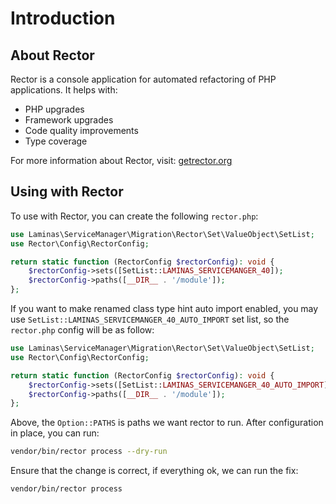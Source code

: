 # Introduction

## About Rector

Rector is a console application for automated refactoring of PHP applications.
It helps with:

- PHP upgrades
- Framework upgrades
- Code quality improvements
- Type coverage

For more information about Rector, visit: [getrector.org](https://getrector.org)

## Using with Rector

To use with Rector, you can create the following `rector.php`:

```php
use Laminas\ServiceManager\Migration\Rector\Set\ValueObject\SetList;
use Rector\Config\RectorConfig;

return static function (RectorConfig $rectorConfig): void {
    $rectorConfig->sets([SetList::LAMINAS_SERVICEMANGER_40]);
    $rectorConfig->paths([__DIR__ . '/module']);
};
```

If you want to make renamed class type hint auto import enabled, you may use `SetList::LAMINAS_SERVICEMANGER_40_AUTO_IMPORT` set list, so the `rector.php` config will be as follow:

```php
use Laminas\ServiceManager\Migration\Rector\Set\ValueObject\SetList;
use Rector\Config\RectorConfig;

return static function (RectorConfig $rectorConfig): void {
    $rectorConfig->sets([SetList::LAMINAS_SERVICEMANGER_40_AUTO_IMPORT]);
    $rectorConfig->paths([__DIR__ . '/module']);
};
```

Above, the `Option::PATHS` is paths we want rector to run. After configuration in place, you can run:

```bash
vendor/bin/rector process --dry-run
```

Ensure that the change is correct, if everything ok, we can run the fix:

```bash
vendor/bin/rector process
```

